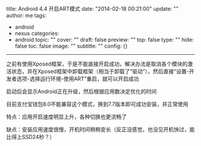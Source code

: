 title: Android 4.4 开启ART模式
date: "2014-02-18 00:21:00"
update: ""
author: me
tags:
- android
- nexus
categories:
- android
topic: ""
cover: ""
draft: false
preview: ""
top: false
type: ""
hide: false
toc: false
image: ""
subtitle: ""
config: {}


---



之前有使用Xposed框架，于是不能直接开启成功，解决办法是取消各个模块的激活状态，并在Xposed框架中卸载框架（相当于卸载了“驱动”），然后直接“设置-开发者选项-选择运行环境-使用ART”重启，就可以开启成功

启动后会显示Android正在升级，然后根据应用数决定优化的时间


目前支付宝钱包8.0不能兼容这个模式，换到7.7版本即可成功安装，并正常使用

特点：应用开启速度明显上升，各种切换也更流畅了

缺点：安装应用速度很慢，开机时间稍稍变长（反正没感觉，也没见开机快过，能比得上SSD24秒？）
